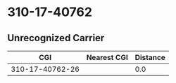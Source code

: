 # 310-17-40762
## Unrecognized Carrier


| CGI | Nearest CGI | Distance |
|-----|-------------|----------|
| 310-17-40762-26 |  | 0.0 |
